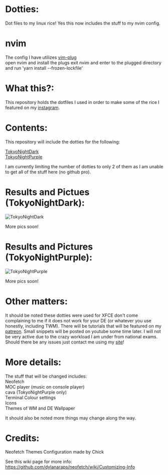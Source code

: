 # Dotties:
Dot files to my linux rice!
Yes this now includes the stuff to my nvim config.


# nvim
The config I have utilizes [vim-plug](https://github.com/junegunn/vim-plug)   
open nvim and install the plugs
exit nvim and enter to the plugged directory and run 'yarn install --frozen-lockfile'

# What this?:
This repository holds the dotfiles I used in order to make some of the rice I featured on my [instagram](https://instagram.com/pendragonscode).





# Contents:
This repository will include the dotties for the following:

[TokyoNightDark](https://www.instagram.com/p/CbB0vIEhlec/)  
[TokyoNightPurple](https://www.instagram.com/p/CZq7D17h8rV/)

I am currently limiting the number of dotties to only 2 of them as I am unable to get all of the stuff here (no github pro).






# Results and Pictues (TokyoNightDark):
![TokyoNightDark](https://i.imgur.com/JHWQyH8.jpeg)  


More pics soon!



# Results and Pictures (TokyoNightPurple):
![TokyoNightPurple](https://i.imgur.com/ScBLyNa.jpeg)  


More pics soon!





# Other matters:
It should be noted these dotties were used for XFCE don't come complaining to me if it does not work for your DE (or whatever you use honestly, including TWM). There will be tutorials that will be featured on my [patreon](https://www.patreon.com/Pendragonscode). Small snippets will be posted on youtube some time later. I will not be very active due to the crazy workload I am under from national exams. Should there be any issues just contact me using my [site](https://code.senghong.xyz)!

# More details:
The stuff that will be changed includes:  
Neofetch  
MOC player (music on console player)  
cava (TokyoNightPurple only)  
Terminal Colour settings  
Icons  
Themes of WM and DE
Wallpaper


It should also be noted more things may change along the way.


# Credits:

Neofetch Themes
Configuration made by Chick

See this wiki page for more info: 
https://github.com/dylanaraps/neofetch/wiki/Customizing-Info
